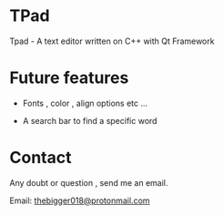 # TPad
Tpad - A text editor written on C++ with Qt Framework

# Future features

* Fonts , color , align options etc ...

* A search bar to find a specific word

# Contact

Any doubt or question , send me an email.

Email: thebigger018@protonmail.com
